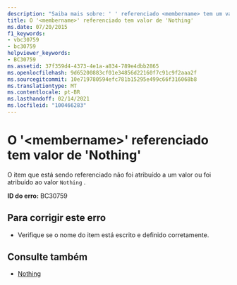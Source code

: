 ```yaml
---
description: "Saiba mais sobre: ' ' referenciado <membername> tem um valor de ' Nothing '"
title: O '<membername>' referenciado tem valor de 'Nothing'
ms.date: 07/20/2015
f1_keywords:
- vbc30759
- bc30759
helpviewer_keywords:
- BC30759
ms.assetid: 37f359d4-4373-4e1a-a834-789e4dbb2865
ms.openlocfilehash: 9d65200883cf01e34856d22160f7c91c9f2aaa2f
ms.sourcegitcommit: 10e719780594efc781b15295e499c66f316068b8
ms.translationtype: MT
ms.contentlocale: pt-BR
ms.lasthandoff: 02/14/2021
ms.locfileid: "100466283"
---
```

# <a name="referenced-membername-has-a-value-of-nothing"></a>O '\<membername>' referenciado tem valor de 'Nothing'

O item que está sendo referenciado não foi atribuído a um valor ou foi atribuído ao valor `Nothing` .  
  
 **ID do erro:** BC30759  
  
## <a name="to-correct-this-error"></a>Para corrigir este erro  
  
- Verifique se o nome do item está escrito e definido corretamente.  
  
## <a name="see-also"></a>Consulte também

- [Nothing](../language-reference/nothing.md)
